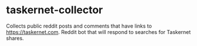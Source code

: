 # taskernet-collector
Collects public reddit posts and comments that have links to https://taskernet.com. Reddit bot that will respond to searches for Taskernet shares.

